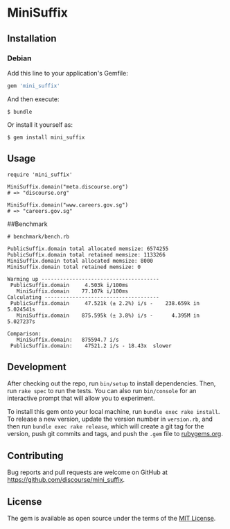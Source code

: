 # MiniSuffix

## Installation

### Debian

Add this line to your application's Gemfile:

```ruby
gem 'mini_suffix'
```

And then execute:

    $ bundle

Or install it yourself as:

    $ gem install mini_suffix

## Usage

```
require 'mini_suffix'

MiniSuffix.domain("meta.discourse.org")
# => "discourse.org"

MiniSuffix.domain("www.careers.gov.sg")
# => "careers.gov.sg"
```

##Benchmark

```
# benchmark/bench.rb

PublicSuffix.domain total allocated memsize: 6574255
PublicSuffix.domain total retained memsize: 1133266
MiniSuffix.domain total allocated memsize: 8000
MiniSuffix.domain total retained memsize: 0

Warming up --------------------------------------
 PublicSuffix.domain     4.503k i/100ms
   MiniSuffix.domain    77.107k i/100ms
Calculating -------------------------------------
 PublicSuffix.domain     47.521k (± 2.2%) i/s -    238.659k in   5.024541s
   MiniSuffix.domain    875.595k (± 3.8%) i/s -      4.395M in   5.027237s

Comparison:
   MiniSuffix.domain:   875594.7 i/s
 PublicSuffix.domain:    47521.2 i/s - 18.43x  slower
```

## Development

After checking out the repo, run `bin/setup` to install dependencies. Then, run `rake spec` to run the tests. You can also run `bin/console` for an interactive prompt that will allow you to experiment.

To install this gem onto your local machine, run `bundle exec rake install`. To release a new version, update the version number in `version.rb`, and then run `bundle exec rake release`, which will create a git tag for the version, push git commits and tags, and push the `.gem` file to [rubygems.org](https://rubygems.org).

## Contributing

Bug reports and pull requests are welcome on GitHub at https://github.com/discourse/mini_suffix.

## License

The gem is available as open source under the terms of the [MIT License](https://opensource.org/licenses/MIT).
